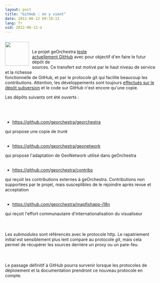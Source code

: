 ```yaml
---
layout: post
title: "GitHub : on y vient"
date: 2012-06-12 09:19:13
lang: fr
uid: 2012-06-12-a
---
```


<img style="max-width: 800px; float: left; margin-top: 10px; margin-bottom: 10px; margin-right: 10px;" src="https://a248.e.akamai.net/assets.github.com/images/modules/about_page/octocat.png?1338956357" width="79" height="79" /><br />
<br />
Le projet geOrchestra <a href="https://github.com/georchestra">teste<br />
actuellement GitHub</a> avec pour objectif d'en faire le futur dépôt de<br />
sources. Ce transfert est motivé par le haut niveau de service et la
richesse<br />
fonctionnelle de GitHub, et par le protocole git qui facilite beaucoup
les<br />
contributions. Attention, les développements sont toujours <a href="http://repository.georchestra.org/svn-georchestra/trunk/">effectués sur
le<br />
dépôt subversion</a> et le code sur GitHub n'est encore qu'une copie.


<!--more-->


Les dépôts suivants ont été ouverts :<br />
<br />
<br />
<br />
* <a href="https://github.com/georchestra/georchestra">https://github.com/georchestra/georchestra</a><br />

qui propose une copie de <i>trunk</i><br />
<br />
* <a href="https://github.com/georchestra/geonetwork">https://github.com/georchestra/geonetwork</a><br />

qui propose l'adaptation de GeoNetwork utilisé dans geOrchestra<br />
<br />
* <a href="https://github.com/georchestra/contribs">https://github.com/georchestra/contribs</a><br />

qui reçoit les contributions externes à geOrchestra. Contributions non<br />
supportées par le projet, mais susceptibles de le rejoindre après revue
et<br />
acceptation<br />
<br />
* <a href="https://github.com/georchestra/mapfishapp-i18n">https://github.com/georchestra/mapfishapp-i18n</a><br />

qui reçoit l'effort communautaire d'internationalisation du visualiseur<br />
<br />
<br />
<br />
Les <i>submodules</i> sont référencés avec le protocole http. Le
rapatriement<br />
initial est sensiblement plus lent comparé au protocole <i>git</i>, mais
cela<br />
permet de récupérer les sources derrière un proxy ou un pare-feu.<br />
<br />
<br />
<br />
Le passage définitif à GitHub pourra survenir lorsque les protocoles de<br />
déploiement et la documentation prendront ce nouveau protocole en compte.<br />
